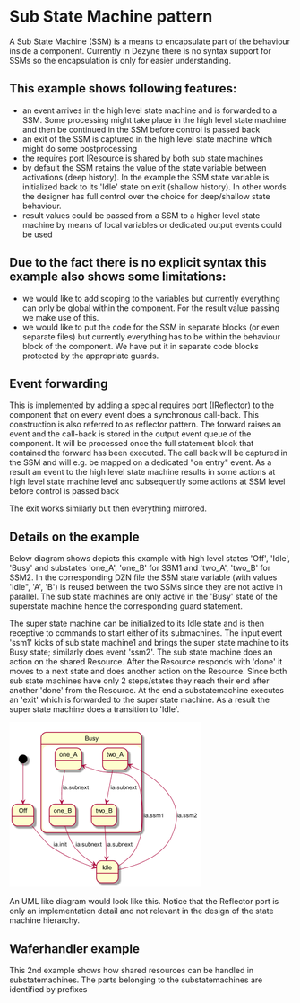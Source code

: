 # Sub State Machine pattern

A Sub State Machine (SSM) is a means to encapsulate part of the behaviour inside a component.
Currently in Dezyne there is no syntax support for SSMs so the encapsulation is only for easier understanding.

## This example shows following features:
* an event arrives in the high level state machine and is forwarded to a SSM. 
Some processing might take place in the high level state machine and then be continued in the SSM before control is passed back
* an exit of the SSM is captured in the high level state machine which might do some postprocessing
* the requires port IResource is shared by both sub state machines
* by default the SSM retains the value of the state variable between activations (deep history). 
In the example the SSM state variable is initialized back to its 'Idle' state on exit (shallow history).
In other words the designer has full control over the choice for deep/shallow state behaviour.
* result values could be passed from a SSM to a higher level state machine by means of local variables or dedicated output events could be used

## Due to the fact there is no explicit syntax this example also shows some limitations:
* we would like to add scoping to the variables but currently everything can only be global within the component.
For the result value passing we make use of this.
* we would like to put the code for the SSM in separate blocks (or even separate files) but currently everything has to be
within the behaviour block of the component. We have put it in separate code blocks protected by the appropriate guards.

## Event forwarding

This is implemented by adding a special requires port (IReflector) to the component that on every event does a synchronous call-back. This construction is also referred to as reflector pattern.
The forward raises an event and the call-back is stored in the output event queue of the component.
It will be processed once the full statement block that contained the forward has been executed.
The call back will be captured in the SSM and will e.g. be mapped on a dedicated "on entry" event.
As a result an event to the high level state machine results in some actions at high level state machine level and
subsequently some actions at SSM level before control is passed back

The exit works similarly but then everything mirrored.

## Details on the example

Below diagram shows depicts this example with high level states 'Off', 'Idle', 'Busy' and substates 'one_A', 'one_B' for SSM1 and 'two_A', 'two_B' for SSM2.
In the corresponding DZN file the SSM state variable (with values 'Idle", 'A', 'B') is reused between the two SSMs since they are not active in parallel. The sub state machines are only active in the 'Busy' state of the superstate machine hence the corresponding guard statement.

The super state machine can be initialized to its Idle state and is then receptive to commands to start either of its submachines. The input event 'ssm1' kicks of sub state machine1 and brings the super state machine to its Busy state; similarly does event 'ssm2'. The sub state machine does an action on the shared Resource. After the Resource responds with 'done' it moves to a next state and does another action on the Resource. Since both sub state machines have only 2 steps/states they reach their end after another 'done' from the Resource. At the end a substatemachine executes an 'exit' which is forwarded to the super state machine. As a result the super state machine does a transition to 'Idle'.


![](images/ssm.png)

An UML like diagram would look like this. Notice that the Reflector port is only an implementation detail and not relevant in the design of the state machine hierarchy.


## Waferhandler example
This 2nd example shows how shared resources can be handled in substatemachines. The parts belonging to the substatemachines are identified by prefixes
